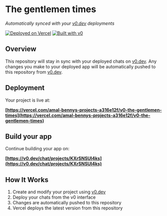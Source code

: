 # The gentlemen times

*Automatically synced with your [v0.dev](https://v0.dev) deployments*

[![Deployed on Vercel](https://img.shields.io/badge/Deployed%20on-Vercel-black?style=for-the-badge&logo=vercel)](https://vercel.com/amal-bennys-projects-a316e12f/v0-the-gentlemen-times)
[![Built with v0](https://img.shields.io/badge/Built%20with-v0.dev-black?style=for-the-badge)](https://v0.dev/chat/projects/KXrSNSUI4ks)

## Overview

This repository will stay in sync with your deployed chats on [v0.dev](https://v0.dev).
Any changes you make to your deployed app will be automatically pushed to this repository from [v0.dev](https://v0.dev).

## Deployment

Your project is live at:

**[https://vercel.com/amal-bennys-projects-a316e12f/v0-the-gentlemen-times](https://vercel.com/amal-bennys-projects-a316e12f/v0-the-gentlemen-times)**

## Build your app

Continue building your app on:

**[https://v0.dev/chat/projects/KXrSNSUI4ks](https://v0.dev/chat/projects/KXrSNSUI4ks)**

## How It Works

1. Create and modify your project using [v0.dev](https://v0.dev)
2. Deploy your chats from the v0 interface
3. Changes are automatically pushed to this repository
4. Vercel deploys the latest version from this repository
